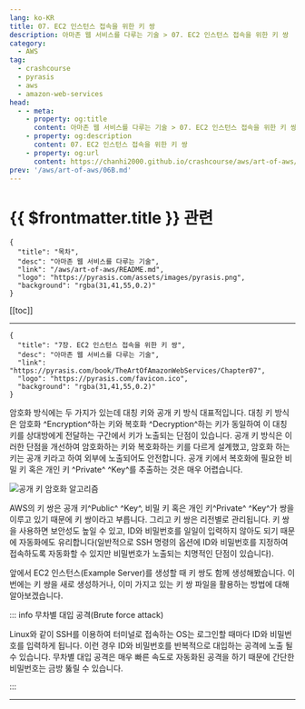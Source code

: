 ```yaml
---
lang: ko-KR
title: 07. EC2 인스턴스 접속을 위한 키 쌍
description: 아마존 웹 서비스를 다루는 기술 > 07. EC2 인스턴스 접속을 위한 키 쌍
category:
  - AWS
tag: 
  - crashcourse
  - pyrasis
  - aws 
  - amazon-web-services
head:
  - - meta:
    - property: og:title
      content: 아마존 웹 서비스를 다루는 기술 > 07. EC2 인스턴스 접속을 위한 키 쌍
    - property: og:description
      content: 07. EC2 인스턴스 접속을 위한 키 쌍
    - property: og:url
      content: https://chanhi2000.github.io/crashcourse/aws/art-of-aws/07.html
prev: '/aws/art-of-aws/06B.md'
---
```


# {{ $frontmatter.title }} 관련

```component VPCard
{
  "title": "목차",
  "desc": "아마존 웹 서비스를 다루는 기술",
  "link": "/aws/art-of-aws/README.md",
  "logo": "https://pyrasis.com/assets/images/pyrasis.png",
  "background": "rgba(31,41,55,0.2)"
}
```

[[toc]]

---

```component VPCard
{
  "title": "7장. EC2 인스턴스 접속을 위한 키 쌍",
  "desc": "아마존 웹 서비스를 다루는 기술",
  "link": "https://pyrasis.com/book/TheArtOfAmazonWebServices/Chapter07",
  "logo": "https://pyrasis.com/favicon.ico",
  "background": "rgba(31,41,55,0.2)"
}
```

암호화 방식에는 두 가지가 있는데 대칭 키와 공개 키 방식 대표적입니다. 대칭 키 방식은 암호화 ^Encryption^하는 키와 복호화 ^Decryption^하는 키가 동일하여 이 대칭 키를 상대방에게 전달하는 구간에서 키가 노출되는 단점이 있습니다. 공개 키 방식은 이러한 단점을 개선하여 암호화하는 키와 복호화하는 키를 다르게 설계했고, 암호화 하는 키는 공개 키라고 하여 외부에 노출되어도 안전합니다. 공개 키에서 복호화에 필요한 비밀 키 혹은 개인 키 ^Private^ ^Key^를 추출하는 것은 매우 어렵습니다.

![공개 키 암호화 알고리즘](https://pyrasis.com/assets/images/TheArtOfAmazonWebServicesChapter07/1.png)

AWS의 키 쌍은 공개 키^Public^ ^Key^, 비밀 키 혹은 개인 키^Private^ ^Key^가 쌍을 이루고 있기 때문에 키 쌍이라고 부릅니다. 그리고 키 쌍은 리전별로 관리됩니다. 키 쌍을 사용하면 보안성도 높일 수 있고, ID와 비밀번호를 일일이 입력하지 않아도 되기 때문에 자동화에도 유리합니다(일반적으로 SSH 명령의 옵션에 ID와 비밀번호를 지정하여 접속하도록 자동화할 수 있지만 비밀번호가 노출되는 치명적인 단점이 있습니다).

앞에서 EC2 인스턴스(Example Server)를 생성할 때 키 쌍도 함께 생성해봤습니다. 이번에는 키 쌍을 새로 생성하거나, 이미 가지고 있는 키 쌍 파일을 활용하는 방법에 대해 알아보겠습니다.

::: info 무차별 대입 공격(Brute force attack)

Linux와 같이 SSH를 이용하여 터미널로 접속하는 OS는 로그인할 때마다 ID와 비밀번호를 입력하게 됩니다. 이런 경우 ID와 비밀번호를 반복적으로 대입하는 공격에 노출 될 수 있습니다. 무차별 대입 공격은 매우 빠른 속도로 자동화된 공격을 하기 때문에 간단한 비밀번호는 금방 뚫릴 수 있습니다.

:::

---

<TagLinks />